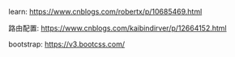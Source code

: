learn: https://www.cnblogs.com/robertx/p/10685469.html

路由配置: https://www.cnblogs.com/kaibindirver/p/12664152.html

bootstrap: https://v3.bootcss.com/
